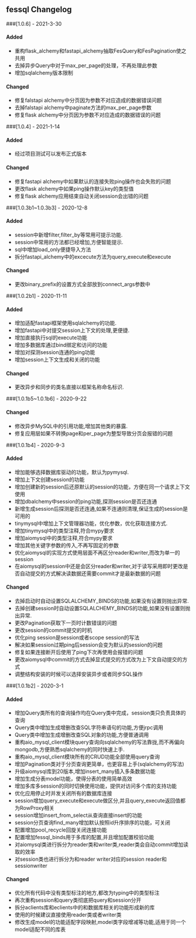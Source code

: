 ## fessql Changelog

###[1.0.6] - 2021-3-30

#### Added 
- 重构flask_alchemy和fastapi_alchemy抽取FesQuery和FesPagination使之共用
- 去掉异步Query中对于max_per_page的处理，不再处理此参数
- 增加sqlalchemy版本限制

#### Changed 
- 修复falstapi alchemy中分页因为参数不对应造成的数据错误问题
- 去掉falstapi alchemy中paginate方法的max_per_page参数
- 修复flask alchemy中分页因为参数不对应造成的数据错误的问题


###[1.0.4] - 2021-1-14

#### Added 
- 经过项目测试可以发布正式版本

#### Changed 
- 修复fastapi alchemy中如果默认的连接失败ping操作也会失败的问题
- 更改flask alchemy中如果ping操作默认key的类型值
- 修复flask alchemy应用结束自动关闭session会出错的问题


###[1.0.3b1~1.0.3b3] - 2020-12-8

#### Added 
- session中新增filter,filter_by等常用可提示功能.
- session中常用的方法都已经增加,方便智能提示.
- sql中增加load_only便捷导入方法
- 拆分fastapi_alchemy中的excecute方法为query_execute和execute

#### Changed 
- 更改binary_prefix的设置方式全部放到connect_args参数中

###[1.0.2b1] - 2020-11-11

#### Added 
- 增加适配fastapi框架使用sqlalchemy的功能.
- 增加fastapi中对提交session上下文的处理,更便捷.
- 增加直接执行sql的execute功能
- 增加多数据库通过bind绑定和访问的功能
- 增加对探测session连通的ping功能
- 增加session上下文生成和关闭的功能

#### Changed 
- 更改异步和同步的类名直接以框架名称命名标识.


###[1.0.1b5~1.0.1b6] - 2020-9-22

#### Changed 
- 修改异步MySQL中的引用功能,增加其他类的暴露.
- 修复应用层如果不转换page和per_page为整型导致分页会报错的问题

###[1.0.1b4] - 2020-9-3

#### Added
- 增加能够选择数据库驱动的功能，默认为pymysql.
- 增加上下文创建session的功能
- 增加创建新的session后还原默认的session的功能，方便在同一个请求上下文使用
- 增加dbalchemy中session的ping功能,探测session是否还连通
- 新增生成session后探测是否还连通,如果不连通则清理,保证生成的session是可用的
- tinymysql中增加上下文管理器功能，优化参数，优化获取连接方式.
- 增加tinymysql中的类型注释,符合mypy要求
- 增加aiomysql中的类型注释,符合mypy要求
- 增加其他关键字参数的传入,不再写固定的参数
- 优化aiomysql的实现方式使用层面不再区分reader和writer,而改为单一的session
- 在aiomysql的session中还是会区分reader和writer,对于读写采用即时更改是否自动提交的方式解决读数据还需要commit才是最新数据的问题

#### Changed 
- 去掉启动时自动设置SQLALCHEMY_BINDS的功能,如果没有设置则抛出异常.
- 去掉创建session时自动设置SQLALCHEMY_BINDS的功能,如果没有设置则抛出异常.
- 更改Pagination获取下一页时计数错误的问题
- 更改session的commit提交的时机
- 优化ping session是session或者scope session的写法
- 解决如果session过期ping后session会变为默认的session的问题
- 修复如果连接断开后使用了ping下次再使用会报错的问题
- 更改aiomysql中commit的方式去掉显式提交的方式改为上下文自动提交的方式
- 调整结构安装的时候可以选择安装异步或者同步SQL操作

###[1.0.1b2] - 2020-3-1

#### Added 
- 增加Query类所有的查询操作均在Query类中完成，session类只负责具体的查询
- Query类中增加生成增删改查SQL字符串语句的功能,方便jrpc调用
- Query类中增加生成增删改查SQL对象的功能,方便普通调用
- 重构aio_mysql_client模块query查询向sqlalchemy的写法靠拢,而不再偏向mongodb,方便熟悉sqlalchemy的同时快速上手.
- 重构aio_mysql_client模块所有的CRUD功能全部使用query查询
- 增加Pagination类对于分页查询更简单，也更容易上手(sqlalchemy的写法)
- 升级aiomysql库到20版本,增加insert_many插入多条数据功能
- 增加生成分表model功能，使得分表的使用简单高效
- 增加多库多session的同时切换使用功能，提供对访问多个库的支持功能
- 优化应用停止时并发关闭所有的数据库连接
- session增加query_execute和execute做区分,并且query_execute返回值都为RowProxy相关
- session增加insert_from_select从查询直接insert的功能
- session分页查询find_many增加默认按照id升序排序的功能，可关闭
- 配置增加pool_recycle回旋关闭连接功能
- 配置增加fessql_binds用于多库的配置,并且增加配置校验功能
- 对aiomysql类进行拆分为reader类和writer类,reader类会自动commit增加读取的效率
- 对session类也进行拆分为和reader writer对应的session reader和sessionwriter 

#### Changed 
- 优化所有代码中没有类型标注的地方,都改为typing中的类型标注
- 再次重构session和query类彻底把query和session分开
- 拆分aclients库和eclients中的和数据库相关的功能形成新的库
- 使用的时候建议直接使用reader类或者writer类
- 修改生成model的功能适配字段映射,model类字段增减等功能,适用于同一个model适配不同的库表
